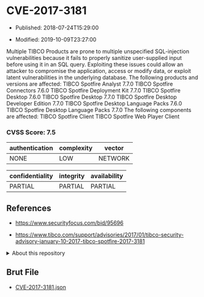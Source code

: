 # CVE-2017-3181

- Published: 2018-07-24T15:29:00

- Modified: 2019-10-09T23:27:00

Multiple TIBCO Products are prone to multiple unspecified SQL-injection vulnerabilities because it fails to properly sanitize user-supplied input before using it in an SQL query. Exploiting these issues could allow an attacker to compromise the application, access or modify data, or exploit latent vulnerabilities in the underlying database. The following products and versions are affected: TIBCO Spotfire Analyst 7.7.0 TIBCO Spotfire Connectors 7.6.0 TIBCO Spotfire Deployment Kit 7.7.0 TIBCO Spotfire Desktop 7.6.0 TIBCO Spotfire Desktop 7.7.0 TIBCO Spotfire Desktop Developer Edition 7.7.0 TIBCO Spotfire Desktop Language Packs 7.6.0 TIBCO Spotfire Desktop Language Packs 7.7.0 The following components are affected: TIBCO Spotfire Client TIBCO Spotfire Web Player Client

### CVSS Score: **7.5**

| authentication | complexity | vector |
| --- | --- | --- |
| NONE | LOW | NETWORK |

| confidentiality | integrity | availability |
| --- | --- | --- |
| PARTIAL | PARTIAL | PARTIAL |

## References

* https://www.securityfocus.com/bid/95696

* https://www.tibco.com/support/advisories/2017/01/tibco-security-advisory-january-10-2017-tibco-spotfire-2017-3181

<details>
<summary>About this repository</summary> 

  This repository is part of the project [Live Hack CVE](https://github.com/Live-Hack-CVE). Main website can be found [www.live-hack.org](https://www.live-hack.org) 
  
  Made by [Sn0wAlice](https://github.com/Sn0wAlice) for the people that care about security and need to have a feed of the latest CVEs. Hope you enjoy it, don't forget to star the repo and follow me on [Twitter](https://twitter.com/Sn0wAlice) and [Github](https://github.com/Sn0wAlice). And that is my [personnal website](https://www.alice-snow.me/)

  - [Home Page](https://github.com/Live-Hack-CVE)
  - [Framework](https://github.com/Live-Hack-CVE/cve-framework)
  - [CVE database](https://github.com/Live-Hack-CVE/full_database)
  - [Changelog](https://github.com/Live-Hack-CVE/Changelog)
</details>

## Brut File

* [CVE-2017-3181.json](https://raw.githubusercontent.com/Live-Hack-CVE/full_database/main/cves/2017/CVE-2017-3181.json)


